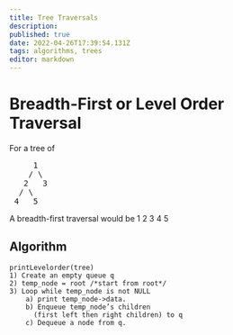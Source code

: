 ```yaml
---
title: Tree Traversals
description: 
published: true
date: 2022-04-26T17:39:54.131Z
tags: algorithms, trees
editor: markdown
---
```


# Breadth-First or Level Order Traversal
For a tree of 
<pre>
     1
    / \  
   2   3
  / \
 4   5
</pre>
A breadth-first traversal would be 1 2 3 4 5
## Algorithm
```
printLevelorder(tree)
1) Create an empty queue q
2) temp_node = root /*start from root*/
3) Loop while temp_node is not NULL
    a) print temp_node->data.
    b) Enqueue temp_node’s children 
      (first left then right children) to q
    c) Dequeue a node from q.
```
